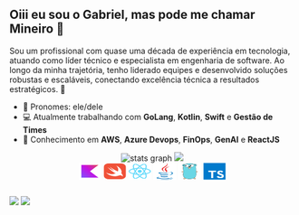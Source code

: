 ## Oiii eu sou o Gabriel, mas pode me chamar Mineiro 👋

Sou um profissional com quase uma década de experiência em tecnologia, atuando como líder técnico e especialista em engenharia de software. Ao longo da minha trajetória, tenho liderado equipes e desenvolvido soluções robustas e escaláveis, conectando excelência técnica a resultados estratégicos.  🚀
- 🙂 Pronomes: ele/dele
- 💻 Atualmente trabalhando com **GoLang**, **Kotlin**, **Swift** e **Gestão de Times**
- 📍 Conhecimento em **AWS**, **Azure Devops**, **FinOps**, **GenAI** e **ReactJS**
<div align="center">
  <img src="https://github-readme-stats-sigma-five.vercel.app/api?username=gabrielsdlb&count_private=true&include_all_commits=true&theme=vision-friendly-dark&hide_border=false" height="150" alt="stats graph" />
  <img src="https://github-readme-stats-sigma-five.vercel.app/api/top-l/>

###
<div style="display: inline_block"><br>
  <img align="center" alt="g-Jupyter" height="30" width="40" src="https://raw.githubusercontent.com/devicons/devicon/master/icons/kotlin/kotlin-original.svg">
  <img align="center" alt="g-Js" height="30" width="40" src="https://raw.githubusercontent.com/devicons/devicon/master/icons/swift/swift-original.svg">
  <img align="center" alt="g-React" height="30" width="40" src="https://raw.githubusercontent.com/devicons/devicon/master/icons/react/react-original.svg">
  <img align="center" alt="Isa-HTML" height="30" width="40" src="https://raw.githubusercontent.com/devicons/devicon/master/icons/java/java-original.svg">
  <img align="center" alt="g-Python" height="30" width="40" src="https://raw.githubusercontent.com/devicons/devicon/master/icons/go/go-original.svg">
  <img align="center" alt="g-GoLang" height="30" width="40" src="https://raw.githubusercontent.com/devicons/devicon/master/icons/typescript/typescript-original.svg">
</div>

  
  ##
 
<div> 
  <a href = "mailto:gabrieltech812@gmail.com"><img src="https://img.shields.io/badge/-Gmail-%23333?style=for-the-badge&logo=gmail&logoColor=white" target="_blank"></a>
  <a href="https://www.linkedin.com/in/tech-manager/" target="_blank"><img src="https://img.shields.io/badge/-LinkedIn-%230077B5?style=for-the-badge&logo=linkedin&logoColor=white" target="_blank"></a> 
  
</div>
